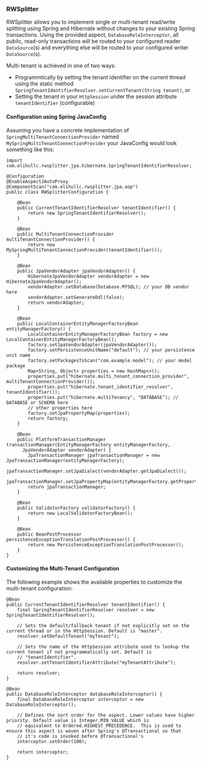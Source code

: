 ### RWSplitter

RWSplitter allows you to implement single or multi-tenant read/write splitting using Spring and Hibernate without changes to your
existing Spring transactions.  Using the provided aspect, `DatabaseRoleInterceptor`, all public, read-only transactions will be routed
to your configured reader `DataSource`(s) and everything else will be routed to your configured writer `DataSource`(s).

Multi-tenant is achieved in one of two ways:
* Programmtically by setting the tenant identifier on the current thread using the static method
`SpringTenantIdentifierResolver.setCurrentTenant(String tenant)`, or
* Setting the tenant in your `HttpSession` under the session attribute `tenantIdentifier` (configurable)

#### Configuration using Spring JavaConfig

Assuming you have a concrete implementation of `SpringMultiTenantConnectionProvider` named `MySpringMultiTenantConnectionProvider`
your JavaConfig would look something like this:

```
import com.elihullc.rwsplitter.jpa.hibernate.SpringTenantIdentifierResolver;

@Configuration
@EnableAspectJAutoProxy
@ComponentScan("com.elihullc.rwsplitter.jpa.aop")
public class RWSplitterConfiguration {

    @Bean
    public CurrentTenantIdentifierResolver tenantIdentifier() {
        return new SpringTenantIdentifierResolver();
    }

    @Bean
    public MultiTenantConnectionProvider multiTenantConnectionProvider() {
        return new MySpringMultiTenantConnectionProvider(tenantIdentifier());
    }
    
    @Bean
    public JpaVendorAdapter jpaVendorAdapter() {
        HibernateJpaVendorAdapter vendorAdapter = new HibernateJpaVendorAdapter();
        vendorAdapter.setDatabase(Database.MYSQL); // your DB vendor here
        vendorAdapter.setGenerateDdl(false);
        return vendorAdapter;
    }

    @Bean
    public LocalContainerEntityManagerFactoryBean entityManagerFactory() {
        LocalContainerEntityManagerFactoryBean factory = new LocalContainerEntityManagerFactoryBean();
        factory.setJpaVendorAdapter(jpaVendorAdapter());
        factory.setPersistenceUnitName("default"); // your persistence unit name
        factory.setPackagesToScan("com.example.model"); // your model package
        Map<String, Object> properties = new HashMap<>();
        properties.put("hibernate.multi_tenant_connection_provider", multiTenantConnectionProvider());
        properties.put("hibernate.tenant_identifier_resolver", tenantIdentifier());
        properties.put("hibernate.multiTenancy", "DATABASE"); // DATABASE or SCHEMA here
        // other properties here
        factory.setJpaPropertyMap(properties);
        return factory;
    }

    @Bean
    public PlatformTransactionManager transactionManager(EntityManagerFactory entityManagerFactory,
      JpaVendorAdapter vendorAdapter) {
        JpaTransactionManager jpaTransactionManager = new JpaTransactionManager(entityManagerFactory);
        jpaTransactionManager.setJpaDialect(vendorAdapter.getJpaDialect());
        jpaTransactionManager.setJpaPropertyMap(entityManagerFactory.getProperties());
        return jpaTransactionManager;
    }

    @Bean
    public ValidatorFactory validatorFactory() {
        return new LocalValidatorFactoryBean();
    }

    @Bean
    public BeanPostProcessor persistenceExceptionTranslationPostProcessor() {
        return new PersistenceExceptionTranslationPostProcessor();
    }
}
```

#### Customizing the Multi-Tenant Configuration

The following example shows the available properties to customize the multi-tenant configuration:

```
@Bean
public CurrentTenantIdentifierResolver tenantIdentifier() {
    final SpringTenantIdentifierResolver resolver = new SpringTenantIdentifierResolver();
    
    // Sets the default/fallback tenant if not explicitly set on the current thread or in the HttpSession. Default is "master".
    resolver.setDefaultTenant("myTenant"); 
    
    // Sets the name of the HttpSession attribute used to lookup the current tenant if not programmatically set. Default is
    // "tenantIdentifier".
    resolver.setTenantIdentifierAttribute("myTenantAttribute");
    
    return resolver;
}

@Bean
public DatabaseRoleInterceptor databaseRoleInterceptor() {
    final DatabaseRoleInterceptor interceptor = new DatabaseRoleInterceptor();
    
    // Defines the sort order for the aspect. Lower values have higher priority. Default value is Integer.MIN_VALUE which is
    // equivalent to Ordered.HIGHEST_PRECEDENCE.  This is used to ensure this aspect is woven after Spring's @Transactional so that
    // it's code is invoked before @Transactional's
    interceptor.setOrder(100);
    
    return interceptor;
}
``` 
